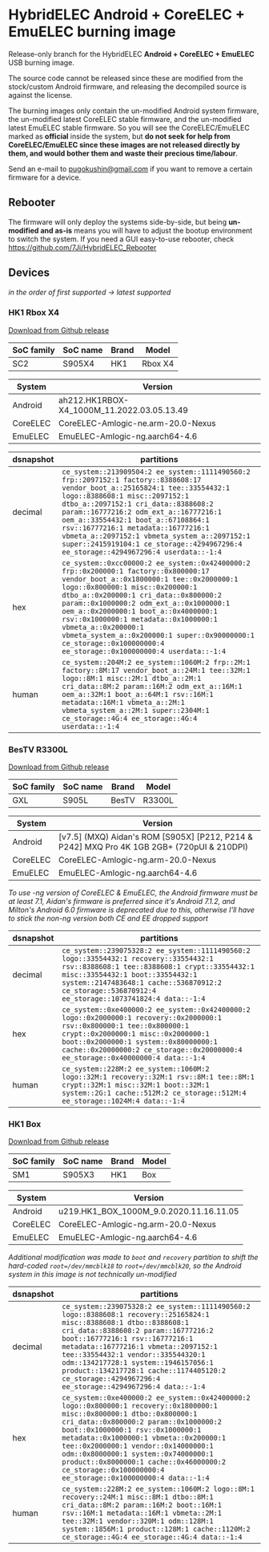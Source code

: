 # HybridELEC Android + CoreELEC + EmuELEC burning image

Release-only branch for the HybridELEC **Android + CoreELEC + EmuELEC** USB burning image.   

The source code cannot be released since these are modified from the stock/custom Android firmware, and releasing the decompiled source is against the license.

The burning images only contain the un-modified Android system firmware, the un-modified latest CoreELEC stable firmware, and the un-modified latest EmuELEC stable firmware. So you will see the CoreELEC/EmuELEC marked as **official** inside the system, but **do not seek for help from CoreELEC/EmuELEC since these images are not released directly by them, and would bother them and waste their precious time/labour**.

Send an e-mail to pugokushin@gmail.com if you want to remove a certain firmware for a device.

## Rebooter
The firmware will only deploy the systems side-by-side, but being **un-modified and as-is** means you will have to adjust the bootup environment to switch the system. If you need a GUI easy-to-use rebooter, check https://github.com/7Ji/HybridELEC_Rebooter

## Devices

*in the order of first supported -> latest supported*

### HK1 Rbox X4

[Download from Github release](../../releases/tag/hk1-rbox-x4)

|SoC family|SoC name|Brand|Model|
|-|-|-|-|
|SC2|S905X4|HK1|Rbox X4|

|System|Version|
|-|-|
|Android|ah212.HK1RBOX-X4_1000M_11.2022.03.05.13.49|
|CoreELEC|CoreELEC-Amlogic-ne.arm-20.0-Nexus|
|EmuELEC|EmuELEC-Amlogic-ng.aarch64-4.6|

|dsnapshot|partitions|
|-|-|
|decimal|`ce_system::213909504:2 ee_system::1111490560:2 frp::2097152:1 factory::8388608:17 vendor_boot_a::25165824:1 tee::33554432:1 logo::8388608:1 misc::2097152:1 dtbo_a::2097152:1 cri_data::8388608:2 param::16777216:2 odm_ext_a::16777216:1 oem_a::33554432:1 boot_a::67108864:1 rsv::16777216:1 metadata::16777216:1 vbmeta_a::2097152:1 vbmeta_system_a::2097152:1 super::2415919104:1 ce_storage::4294967296:4 ee_storage::4294967296:4 userdata::-1:4`
|hex|`ce_system::0xcc00000:2 ee_system::0x42400000:2 frp::0x200000:1 factory::0x800000:17 vendor_boot_a::0x1800000:1 tee::0x2000000:1 logo::0x800000:1 misc::0x200000:1 dtbo_a::0x200000:1 cri_data::0x800000:2 param::0x1000000:2 odm_ext_a::0x1000000:1 oem_a::0x2000000:1 boot_a::0x4000000:1 rsv::0x1000000:1 metadata::0x1000000:1 vbmeta_a::0x200000:1 vbmeta_system_a::0x200000:1 super::0x90000000:1 ce_storage::0x100000000:4 ee_storage::0x100000000:4 userdata::-1:4`
|human|`ce_system::204M:2 ee_system::1060M:2 frp::2M:1 factory::8M:17 vendor_boot_a::24M:1 tee::32M:1 logo::8M:1 misc::2M:1 dtbo_a::2M:1 cri_data::8M:2 param::16M:2 odm_ext_a::16M:1 oem_a::32M:1 boot_a::64M:1 rsv::16M:1 metadata::16M:1 vbmeta_a::2M:1 vbmeta_system_a::2M:1 super::2304M:1 ce_storage::4G:4 ee_storage::4G:4 userdata::-1:4`

### BesTV R3300L

[Download from Github release](../../releases/tag/bestv-r3300l)

|SoC family|SoC name|Brand|Model|
|-|-|-|-|
|GXL|S905L|BesTV|R3300L|

|System|Version|
|-|-|
|Android|[v7.5] (MXQ) Aidan's ROM [S905X] [P212, P214 & P242] MXQ Pro 4K 1GB 2GB+ (720pUI & 210DPI)|
|CoreELEC|CoreELEC-Amlogic-ng.arm-20.0-Nexus|
|EmuELEC|EmuELEC-Amlogic-ng.aarch64-4.6|

*To use -ng version of CoreELEC & EmuELEC, the Android firmware must be at least 7.1, Aidan's firmware is preferred since it's Android 7.1.2, and Milton's Android 6.0 firmware is deprecated due to this, otherwise I'll have to stick the non-ng version both CE and EE dropped support*

|dsnapshot|partitions|
|-|-|
|decimal|`ce_system::239075328:2 ee_system::1111490560:2 logo::33554432:1 recovery::33554432:1 rsv::8388608:1 tee::8388608:1 crypt::33554432:1 misc::33554432:1 boot::33554432:1 system::2147483648:1 cache::536870912:2 ce_storage::536870912:4 ee_storage::1073741824:4 data::-1:4`
|hex|`ce_system::0xe400000:2 ee_system::0x42400000:2 logo::0x2000000:1 recovery::0x2000000:1 rsv::0x800000:1 tee::0x800000:1 crypt::0x2000000:1 misc::0x2000000:1 boot::0x2000000:1 system::0x80000000:1 cache::0x20000000:2 ce_storage::0x20000000:4 ee_storage::0x40000000:4 data::-1:4`
|human|`ce_system::228M:2 ee_system::1060M:2 logo::32M:1 recovery::32M:1 rsv::8M:1 tee::8M:1 crypt::32M:1 misc::32M:1 boot::32M:1 system::2G:1 cache::512M:2 ce_storage::512M:4 ee_storage::1024M:4 data::-1:4`


### HK1 Box

[Download from Github release](../../releases/tag/hk1-box)

|SoC family|SoC name|Brand|Model|
|-|-|-|-|
|SM1|S905X3|HK1|Box|

|System|Version|
|-|-|
|Android|u219.HK1_BOX_1000M_9.0.2020.11.16.11.05|
|CoreELEC|CoreELEC-Amlogic-ng.arm-20.0-Nexus|
|EmuELEC|EmuELEC-Amlogic-ng.aarch64-4.6|

*Additional modification was made to `boot` and `recovery` partition to shift the hard-coded `root=/dev/mmcblk18` to `root=/dev/mmcblk20`, so the Android system in this image is not technically un-modified*

|dsnapshot|partitions|
|-|-|
|decimal|`ce_system::239075328:2 ee_system::1111490560:2 logo::8388608:1 recovery::25165824:1 misc::8388608:1 dtbo::8388608:1 cri_data::8388608:2 param::16777216:2 boot::16777216:1 rsv::16777216:1 metadata::16777216:1 vbmeta::2097152:1 tee::33554432:1 vendor::335544320:1 odm::134217728:1 system::1946157056:1 product::134217728:1 cache::1174405120:2 ce_storage::4294967296:4 ee_storage::4294967296:4 data::-1:4`
|hex|`ce_system::0xe400000:2 ee_system::0x42400000:2 logo::0x800000:1 recovery::0x1800000:1 misc::0x800000:1 dtbo::0x800000:1 cri_data::0x800000:2 param::0x1000000:2 boot::0x1000000:1 rsv::0x1000000:1 metadata::0x1000000:1 vbmeta::0x200000:1 tee::0x2000000:1 vendor::0x14000000:1 odm::0x8000000:1 system::0x74000000:1 product::0x8000000:1 cache::0x46000000:2 ce_storage::0x100000000:4 ee_storage::0x100000000:4 data::-1:4`
|human|`ce_system::228M:2 ee_system::1060M:2 logo::8M:1 recovery::24M:1 misc::8M:1 dtbo::8M:1 cri_data::8M:2 param::16M:2 boot::16M:1 rsv::16M:1 metadata::16M:1 vbmeta::2M:1 tee::32M:1 vendor::320M:1 odm::128M:1 system::1856M:1 product::128M:1 cache::1120M:2 ce_storage::4G:4 ee_storage::4G:4 data::-1:4`
